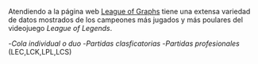 Atendiendo a la página web [League of Graphs](https://www.leagueofgraphs.com/es/) tiene una extensa variedad de datos mostrados de los campeones más jugados y más poulares del videojuego *League of Legends*. 

-*Cola individual o duo*
-*Partidas clasficatorias*
-*Partidas profesionales* (LEC,LCK,LPL,LCS)
